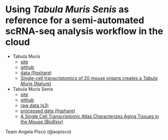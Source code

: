 # Using *Tabula Muris Senis* as reference for a semi-automated scRNA-seq analysis workflow in the cloud

- Tabula Muris
  - [site](https://tabula-muris.ds.czbiohub.org/)
  - [github](https://github.com/czbiohub/tabula-muris)
  - [data (figshare)](https://figshare.com/projects/Tabula_Muris_Transcriptomic_characterization_of_20_organs_and_tissues_from_Mus_musculus_at_single_cell_resolution/27733)
  - [Single-cell transcriptomics of 20 mouse organs creates a *Tabula Muris* (Nature)](https://www.nature.com/articles/s41586-018-0590-4)
- Tabula Muris Senis
  - [site](https://tabula-muris-senis.ds.czbiohub.org/)
  - [github](https://github.com/czbiohub/tabula-muris-senis)
  - [raw data (s3)](https://s3.console.aws.amazon.com/s3/buckets/czb-tabula-muris-senis/)
  - [processed data (figshare)](https://figshare.com/projects/Tabula_Muris_Senis/64982)
  - [A Single Cell Transcriptomic Atlas Characterizes Aging Tissues in the Mouse (BioRxiv)](https://www.biorxiv.org/content/10.1101/661728v2)

Team
Angela Pisco (@aopisco)
